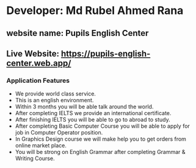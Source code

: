 # Developer: Md Rubel Ahmed Rana

##  website name: Pupils English Center

## Live Website: https://pupils-english-center.web.app/


### Application Features

+ We provide world class service.
+ This is an english environment.
+ Within 3 months you will be able talk around the world.
+ After completing IELTS we provide an international certificate.
+ After finishing IELTS you will be able to go to abroad to study.
+ After completing Basic Computer Course you will be able to apply for job in Computer Operator position.
+ In Graphics Design course we will make help you to get orders from online market place.
+ You will be strong on English Grammar after  completing Grammar & Writing Course.
